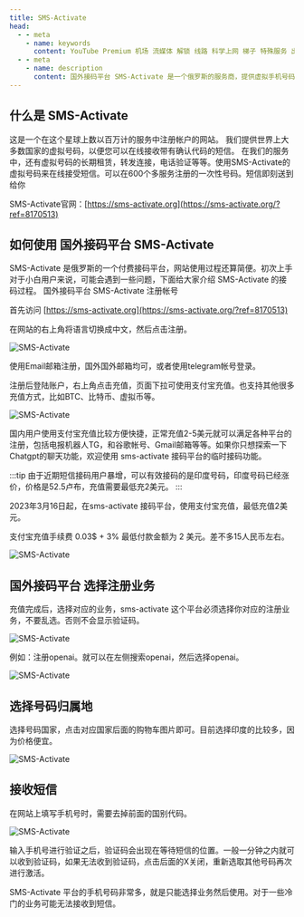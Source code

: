 ```yaml
---
title: SMS-Activate
head:
  - - meta
    - name: keywords
      content: YouTube Premium 机场 流媒体 解锁 线路 科学上网 梯子 特殊服务 出国服务 奈飞 Netflix 迪士尼 YouTube 油管 hulu FlyingBird Bridge the Wise HBO Max Spotify 奈飞小铺 银河录像局 接码平台 验证码 海外短信
  - - meta
    - name: description
      content: 国外接码平台 SMS-Activate 是一个俄罗斯的服务商，提供虚拟手机号码，可以接收短信验证码，可以用于注册海外服务
---
```


## 什么是 SMS-Activate

这是一个在这个星球上数以百万计的服务中注册帐户的网站。 我们提供世界上大多数国家的虚拟号码，以便您可以在线接收带有确认代码的短信。 在我们的服务中，还有虚拟号码的长期租赁，转发连接，电话验证等等。使用SMS-Activate的虚拟号码来在线接受短信。可以在600个多服务注册的一次性号码。短信即刻送到给你

SMS-Activate官网：[https://sms-activate.org](https://sms-activate.org/?ref=8170513)

## 如何使用 国外接码平台 SMS-Activate

SMS-Activate 是俄罗斯的一个付费接码平台，网站使用过程还算简便。初次上手对于小白用户来说，可能会遇到一些问题，下面给大家介绍 SMS-Activate 的接码过程。
国外接码平台 SMS-Activate 注册帐号

首先访问 [https://sms-activate.org](https://sms-activate.org/?ref=8170513)

在网站的右上角将语言切换成中文，然后点击注册。

![SMS-Activate](https://m.theovan.cn/img/20240113215937.png)

使用Email邮箱注册，国外国外邮箱均可，或者使用telegram帐号登录。

注册后登陆账户，右上角点击充值，页面下拉可使用支付宝充值。也支持其他很多充值方式，比如BTC、比特币、虚拟币等。

![SMS-Activate](https://m.theovan.cn/img/20240113220010.png)

国内用户使用支付宝充值比较方便快捷，正常充值2-5美元就可以满足各种平台的注册，包括电报机器人TG，和谷歌帐号、Gmail邮箱等等。如果你只想探索一下Chatgpt的聊天功能，欢迎使用 sms-activate 接码平台的临时接码功能。

:::tip
由于近期短信接码用户暴增，可以有效接码的是印度号码，印度号码已经涨价，价格是52.5卢布，充值需要最低充2美元。
:::

2023年3月16日起，在sms-activate 接码平台，使用支付宝充值，最低充值2美元。

支付宝充值手续费 0.03$ + 3% 最低付款金额为 2 美元。差不多15人民币左右。

![SMS-Activate](https://m.theovan.cn/img/20240113220109.png)

## 国外接码平台 选择注册业务

充值完成后，选择对应的业务，sms-activate 这个平台必须选择你对应的注册业务，不要乱选。否则不会显示验证码。

![SMS-Activate](https://m.theovan.cn/img/20240113220135.png)

例如：注册openai。就可以在左侧搜索openai，然后选择openai。

![SMS-Activate](https://m.theovan.cn/img/20240113220155.png)

## 选择号码归属地

选择号码国家，点击对应国家后面的购物车图片即可。目前选择印度的比较多，因为价格便宜。

![SMS-Activate](https://m.theovan.cn/img/20240113220219.png)

## 接收短信

在网站上填写手机号时，需要去掉前面的国别代码。

![SMS-Activate](https://m.theovan.cn/img/20240113220246.png)

输入手机号进行验证之后，验证码会出现在等待短信的位置。一般一分钟之内就可以收到验证码，如果无法收到验证码，点击后面的X关闭，重新选取其他号码再次进行激活。

SMS-Activate 平台的手机号码非常多，就是只能选择业务然后使用。对于一些冷门的业务可能无法接收到短信。
